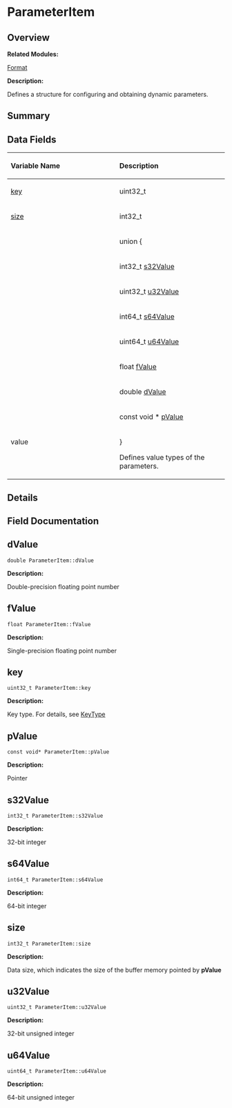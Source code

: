 # ParameterItem<a name="EN-US_TOPIC_0000001054799635"></a>

## **Overview**<a name="section656493946084841"></a>

**Related Modules:**

[Format](format.md)

**Description:**

Defines a structure for configuring and obtaining dynamic parameters. 

## **Summary**<a name="section1318280446084841"></a>

## Data Fields<a name="pub-attribs"></a>

<a name="table982081186084841"></a>
<table><thead align="left"><tr id="row728678639084841"><th class="cellrowborder" valign="top" width="50%" id="mcps1.1.3.1.1"><p id="p1388930400084841"><a name="p1388930400084841"></a><a name="p1388930400084841"></a>Variable Name</p>
</th>
<th class="cellrowborder" valign="top" width="50%" id="mcps1.1.3.1.2"><p id="p570348048084841"><a name="p570348048084841"></a><a name="p570348048084841"></a>Description</p>
</th>
</tr>
</thead>
<tbody><tr id="row1127790613084841"><td class="cellrowborder" valign="top" width="50%" headers="mcps1.1.3.1.1 "><p id="p102699915084841"><a name="p102699915084841"></a><a name="p102699915084841"></a><a href="parameteritem.md#a7fd3dd0c0ddbf9e4cf04d214fae1a857">key</a></p>
</td>
<td class="cellrowborder" valign="top" width="50%" headers="mcps1.1.3.1.2 "><p id="p999242365084841"><a name="p999242365084841"></a><a name="p999242365084841"></a>uint32_t </p>
</td>
</tr>
<tr id="row1243347874084841"><td class="cellrowborder" valign="top" width="50%" headers="mcps1.1.3.1.1 "><p id="p1526017954084841"><a name="p1526017954084841"></a><a name="p1526017954084841"></a><a href="parameteritem.md#ad708dec0457cddcc56f1955f80ea2dfe">size</a></p>
</td>
<td class="cellrowborder" valign="top" width="50%" headers="mcps1.1.3.1.2 "><p id="p431414726084841"><a name="p431414726084841"></a><a name="p431414726084841"></a>int32_t </p>
</td>
</tr>
<tr id="row364452827084841"><td class="cellrowborder" valign="top" width="50%" headers="mcps1.1.3.1.1 "><p id="p1002089515084841"><a name="p1002089515084841"></a><a name="p1002089515084841"></a><em id="a83a7f9de38060f001ba350c2e64c537e"><a name="a83a7f9de38060f001ba350c2e64c537e"></a><a name="a83a7f9de38060f001ba350c2e64c537e"></a></em></p>
</td>
<td class="cellrowborder" valign="top" width="50%" headers="mcps1.1.3.1.2 "><p id="p716604458084841"><a name="p716604458084841"></a><a name="p716604458084841"></a><strong id="b823853223"><a name="b823853223"></a><a name="b823853223"></a></strong> union {</p>
</td>
</tr>
<tr id="row1285176023084841"><td class="cellrowborder" valign="top" width="50%" headers="mcps1.1.3.1.1 ">&nbsp;&nbsp;</td>
<td class="cellrowborder" valign="top" width="50%" headers="mcps1.1.3.1.2 "><p id="p849805100084841"><a name="p849805100084841"></a><a name="p849805100084841"></a>   int32_t   <a href="parameteritem.md#a67b4403be08a141554d8974be14c9ec4">s32Value</a></p>
</td>
</tr>
<tr id="row107209938084841"><td class="cellrowborder" valign="top" width="50%" headers="mcps1.1.3.1.1 ">&nbsp;&nbsp;</td>
<td class="cellrowborder" valign="top" width="50%" headers="mcps1.1.3.1.2 "><p id="p370983548084841"><a name="p370983548084841"></a><a name="p370983548084841"></a>   uint32_t   <a href="parameteritem.md#a20cbcbc7418ac8d885418d09a4041e00">u32Value</a></p>
</td>
</tr>
<tr id="row39893835084841"><td class="cellrowborder" valign="top" width="50%" headers="mcps1.1.3.1.1 ">&nbsp;&nbsp;</td>
<td class="cellrowborder" valign="top" width="50%" headers="mcps1.1.3.1.2 "><p id="p2137573273084841"><a name="p2137573273084841"></a><a name="p2137573273084841"></a>   int64_t   <a href="parameteritem.md#af7566b817d49b505e9a3f25be6feafe3">s64Value</a></p>
</td>
</tr>
<tr id="row76366062084841"><td class="cellrowborder" valign="top" width="50%" headers="mcps1.1.3.1.1 ">&nbsp;&nbsp;</td>
<td class="cellrowborder" valign="top" width="50%" headers="mcps1.1.3.1.2 "><p id="p179446130084841"><a name="p179446130084841"></a><a name="p179446130084841"></a>   uint64_t   <a href="parameteritem.md#a4f04b2e5166d5e39142a16b6a1ae2392">u64Value</a></p>
</td>
</tr>
<tr id="row1153258608084841"><td class="cellrowborder" valign="top" width="50%" headers="mcps1.1.3.1.1 ">&nbsp;&nbsp;</td>
<td class="cellrowborder" valign="top" width="50%" headers="mcps1.1.3.1.2 "><p id="p146391305084841"><a name="p146391305084841"></a><a name="p146391305084841"></a>   float   <a href="parameteritem.md#ae6d56dc8bd3f5a206fdd085ce65a9e33">fValue</a></p>
</td>
</tr>
<tr id="row1556099049084841"><td class="cellrowborder" valign="top" width="50%" headers="mcps1.1.3.1.1 ">&nbsp;&nbsp;</td>
<td class="cellrowborder" valign="top" width="50%" headers="mcps1.1.3.1.2 "><p id="p20975611084841"><a name="p20975611084841"></a><a name="p20975611084841"></a>   double   <a href="parameteritem.md#af4be109572705fcd01778c2af5ad1868">dValue</a></p>
</td>
</tr>
<tr id="row883463666084841"><td class="cellrowborder" valign="top" width="50%" headers="mcps1.1.3.1.1 ">&nbsp;&nbsp;</td>
<td class="cellrowborder" valign="top" width="50%" headers="mcps1.1.3.1.2 "><p id="p449346122084841"><a name="p449346122084841"></a><a name="p449346122084841"></a>   const void *   <a href="parameteritem.md#a7bd2066c1aa644f4cd7a88a4fa0f9776">pValue</a></p>
</td>
</tr>
<tr id="row1659543651084841"><td class="cellrowborder" valign="top" width="50%" headers="mcps1.1.3.1.1 "><p id="p1727353908084841"><a name="p1727353908084841"></a><a name="p1727353908084841"></a><em id="i1319419059"><a name="i1319419059"></a><a name="i1319419059"></a></em>value </p>
</td>
<td class="cellrowborder" valign="top" width="50%" headers="mcps1.1.3.1.2 "><p id="p252925809084841"><a name="p252925809084841"></a><a name="p252925809084841"></a>} </p>
<p id="p1243062238084841"><a name="p1243062238084841"></a><a name="p1243062238084841"></a>Defines value types of the parameters. </p>
</td>
</tr>
</tbody>
</table>

## **Details**<a name="section1128522066084841"></a>

## **Field Documentation**<a name="section847585637084841"></a>

## dValue<a name="af4be109572705fcd01778c2af5ad1868"></a>

```
double ParameterItem::dValue
```

 **Description:**

Double-precision floating point number 

## fValue<a name="ae6d56dc8bd3f5a206fdd085ce65a9e33"></a>

```
float ParameterItem::fValue
```

 **Description:**

Single-precision floating point number 

## key<a name="a7fd3dd0c0ddbf9e4cf04d214fae1a857"></a>

```
uint32_t ParameterItem::key
```

 **Description:**

Key type. For details, see  [KeyType](format.md#gaab0feaba617470cb4aa830dc5935238c) 

## pValue<a name="a7bd2066c1aa644f4cd7a88a4fa0f9776"></a>

```
const void* ParameterItem::pValue
```

 **Description:**

Pointer 

## s32Value<a name="a67b4403be08a141554d8974be14c9ec4"></a>

```
int32_t ParameterItem::s32Value
```

 **Description:**

32-bit integer 

## s64Value<a name="af7566b817d49b505e9a3f25be6feafe3"></a>

```
int64_t ParameterItem::s64Value
```

 **Description:**

64-bit integer 

## size<a name="ad708dec0457cddcc56f1955f80ea2dfe"></a>

```
int32_t ParameterItem::size
```

 **Description:**

Data size, which indicates the size of the buffer memory pointed by  **pValue** 

## u32Value<a name="a20cbcbc7418ac8d885418d09a4041e00"></a>

```
uint32_t ParameterItem::u32Value
```

 **Description:**

32-bit unsigned integer 

## u64Value<a name="a4f04b2e5166d5e39142a16b6a1ae2392"></a>

```
uint64_t ParameterItem::u64Value
```

 **Description:**

64-bit unsigned integer 

